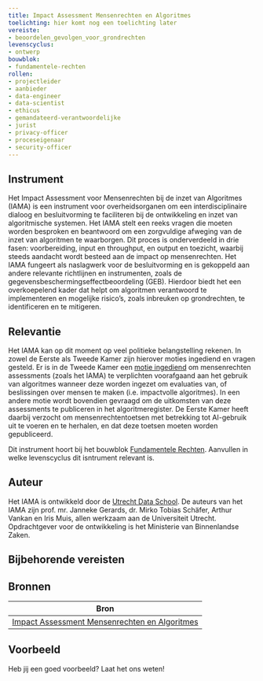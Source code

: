 ```yaml
---
title: Impact Assessment Mensenrechten en Algoritmes
toelichting: hier komt nog een toelichting later 
vereiste:
- beoordelen_gevolgen_voor_grondrechten
levenscyclus:
- ontwerp
bouwblok:
- fundamentele-rechten
rollen:
- projectleider
- aanbieder
- data-engineer
- data-scientist
- ethicus
- gemandateerd-verantwoordelijke
- jurist
- privacy-officer
- proceseigenaar
- security-officer
---
```


<!-- tags -->
## Instrument

Het Impact Assessment voor Mensenrechten bij de inzet van Algoritmes (IAMA) is een instrument voor overheidsorganen om een interdisciplinaire dialoog en besluitvorming te faciliteren bij de ontwikkeling en inzet van algoritmische systemen. Het IAMA stelt een reeks vragen die moeten worden besproken en beantwoord om een zorgvuldige afweging van de inzet van algoritmen te waarborgen. Dit proces is onderverdeeld in drie fasen: voorbereiding, input en throughput, en output en toezicht, waarbij steeds aandacht wordt besteed aan de impact op mensenrechten. Het IAMA fungeert als naslagwerk voor de besluitvorming en is gekoppeld aan andere relevante richtlijnen en instrumenten, zoals de gegevensbeschermingseffectbeoordeling (GEB). Hierdoor biedt het een overkoepelend kader dat helpt om algoritmen verantwoord te implementeren en mogelijke risico’s, zoals inbreuken op grondrechten, te identificeren en te mitigeren.


## Relevantie
Het IAMA kan op dit moment op veel politieke belangstelling rekenen. In zowel de Eerste als Tweede Kamer zijn hierover moties ingediend en vragen gesteld. Er is in de Tweede Kamer een [motie ingediend](https://www.tweedekamer.nl/kamerstukken/moties/detail?id=2022D12329&did=2022D12329) om mensenrechten assessments (zoals het IAMA) te verplichten voorafgaand aan het gebruik van algoritmes wanneer deze worden ingezet om evaluaties van, of beslissingen over mensen te maken (i.e. impactvolle algoritmes).   In een andere motie wordt bovendien gevraagd om de uitkomsten van deze assessments te publiceren in het algoritmeregister.  De Eerste Kamer heeft daarbij verzocht om mensenrechtentoetsen met betrekking tot AI-gebruik uit te voeren en te herhalen, en dat deze toetsen moeten worden gepubliceerd.  


Dit instrument hoort bij het bouwblok [Fundamentele Rechten](../bouwblokken/fundamentele-rechten/index.md).
Aanvullen in welke levenscyclus dit isntrument relevant is.

## Auteur
Het IAMA is ontwikkeld door de [Utrecht Data School](https://dataschool.nl/iama/). De auteurs van het IAMA zijn prof. mr. Janneke Gerards, dr. Mirko Tobias Schäfer, Arthur Vankan en Iris Muis, allen werkzaam aan de Universiteit Utrecht. Opdrachtgever voor de ontwikkeling is het Ministerie van Binnenlandse Zaken.

## Bijbehorende vereisten

<!-- list_vereisten_on_maatregelen_page -->

## Bronnen

| Bron                        |
|-----------------------------|
|[Impact Assessment Mensenrechten en Algoritmes](https://www.rijksoverheid.nl/documenten/rapporten/2021/02/25/impact-assessment-mensenrechten-en-algoritmes)|

## Voorbeeld

Heb jij een goed voorbeeld? Laat het ons weten!
